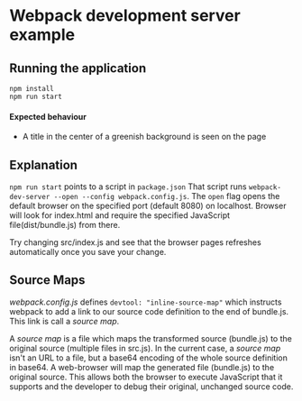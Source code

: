 # Webpack development server example

## Running the application

```
npm install
npm run start
```

#### Expected behaviour

* A title in the center of a greenish background is seen on the page

## Explanation

`npm run start` points to a script in `package.json`
That script runs `webpack-dev-server --open --config webpack.config.js`. The `open` flag opens the default browser on the specified port (default 8080) on localhost. Browser will look for index.html and require the specified JavaScript file(dist/bundle.js) from there.

Try changing src/index.js and see that the browser pages refreshes automatically once you save your change.

## Source Maps

_webpack.config.js_ defines `devtool: "inline-source-map"` which instructs webpack to add a link to our source code definition to the end of bundle.js. This link is call a _source map_.

A _source map_ is a file which maps the transformed source (bundle.js) to the original source (multiple files in src.js). In the current case, a _source map_ isn't an URL to a file, but a base64 encoding of the whole source definition in base64. A web-browser will map the generated file (bundle.js) to the original source. This allows both the browser to execute JavaScript that it supports and the developer to debug their original, unchanged source code.
